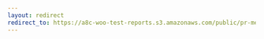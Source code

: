```yaml
---
layout: redirect
redirect_to: https://a8c-woo-test-reports.s3.amazonaws.com/public/pr-merge/41552/api/index.html
---
```

